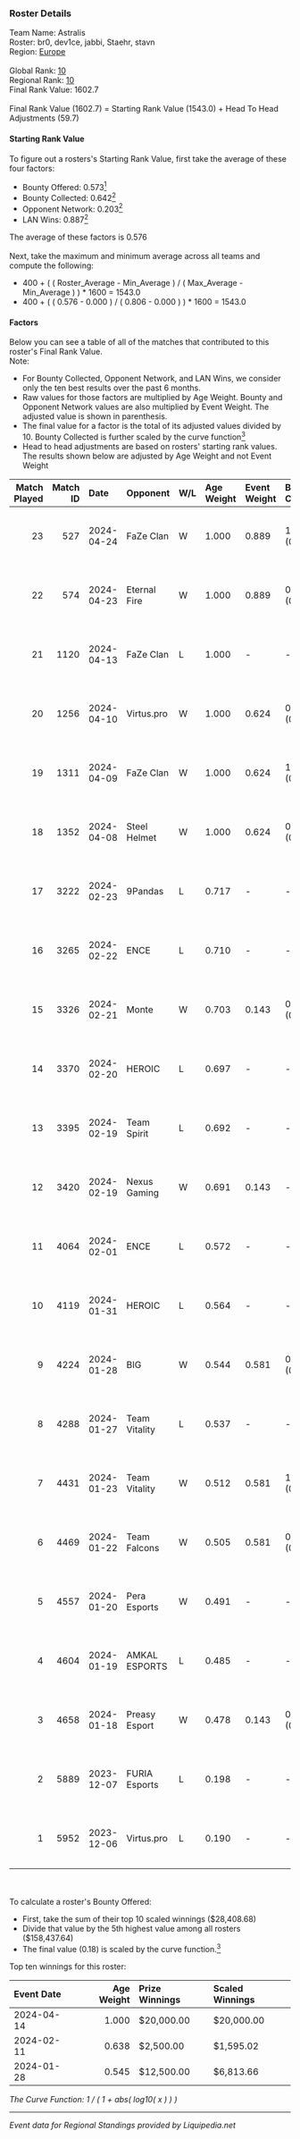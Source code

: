 ### Roster Details<br />
Team Name: Astralis<br />
Roster: br0, dev1ce, jabbi, Staehr, stavn<br />
Region: [Europe]( ../standings_europe.md)<br />
<br />
Global Rank: [10](../standings_global.md)<br />
Regional Rank: [10]( ../standings_europe.md)<br />
Final Rank Value:  1602.7<br />
<br />
Final Rank Value (1602.7) = Starting Rank Value (1543.0) + Head To Head Adjustments (59.7)<br />

#### Starting Rank Value<br />
To figure out a rosters's Starting Rank Value, first take the average of these four factors:<br />
- Bounty Offered: 0.573[<sup>1</sup>](#table2)
- Bounty Collected: 0.642[<sup>2</sup>](#table1)
- Opponent Network: 0.203[<sup>2</sup>](#table1)
- LAN Wins: 0.887[<sup>2</sup>](#table1)

The average of these factors is 0.576<br />
<br />
Next, take the maximum and minimum average across all teams and compute the following:<br />
- 400 + ( ( Roster_Average - Min_Average ) / ( Max_Average - Min_Average ) ) * 1600 = 1543.0
- 400 + ( ( 0.576 - 0.000 ) / ( 0.806 - 0.000 ) ) * 1600 = 1543.0


#### Factors<br />
Below you can see a table of all of the matches that contributed to this roster's Final Rank Value.<br />
Note:<br />

- For Bounty Collected, Opponent Network, and LAN Wins, we consider only the ten best results over the past 6 months.
- Raw values for those factors are multiplied by Age Weight. Bounty and Opponent Network values are also multiplied by Event Weight. The adjusted value is shown in parenthesis.
- The final value for a factor is the total of its adjusted values divided by 10. Bounty Collected is further scaled by the curve function[<sup>3</sup>](#curveFunction)
- Head to head adjustments are based on rosters' starting rank values. The results shown below are adjusted by Age Weight and not Event Weight
<span id="table1"></span><br />


| Match Played | Match ID | Date       | Opponent      | W/L | Age Weight | Event Weight | Bounty Collected | Opponent Network | LAN Wins  | H2H Adj. | Roster                               |
| -: | -: | :- | :- | :- | :- | :- | :- | :- | :- | -: | :- |
|           23 |      527 | 2024-04-24 | FaZe Clan     | W   | 1.000      | 0.889        | 1.000 (0.889)    | 0.566 (0.503)    | 1 (1.000) |    27.57 | br0, dev1ce, jabbi, Staehr, stavn    |
|           22 |      574 | 2024-04-23 | Eternal Fire  | W   | 1.000      | 0.889        | 0.409 (0.364)    | 0.462 (0.411)    | 1 (1.000) |    23.96 | br0, dev1ce, jabbi, Staehr, stavn    |
|           21 |     1120 | 2024-04-13 | FaZe Clan     | L   | 1.000      | -            | -                | -                | -         |    -3.37 | br0, dev1ce, jabbi, Staehr, stavn    |
|           20 |     1256 | 2024-04-10 | Virtus.pro    | W   | 1.000      | 0.624        | 0.454 (0.284)    | 0.416 (0.260)    | 1 (1.000) |    22.62 | br0, dev1ce, jabbi, Staehr, stavn    |
|           19 |     1311 | 2024-04-09 | FaZe Clan     | W   | 1.000      | 0.624        | 1.000 (0.624)    | 0.566 (0.354)    | 1 (1.000) |    28.73 | br0, dev1ce, jabbi, Staehr, stavn    |
|           18 |     1352 | 2024-04-08 | Steel Helmet  | W   | 1.000      | 0.624        | 0.025 (0.016)    | 0.174 (0.108)    | 1 (1.000) |     0.34 | br0, dev1ce, jabbi, Staehr, stavn    |
|           17 |     3222 | 2024-02-23 | 9Pandas       | L   | 0.717      | -            | -                | -                | -         |   -20.10 | blameF, dev1ce, jabbi, Staehr, stavn |
|           16 |     3265 | 2024-02-22 | ENCE          | L   | 0.710      | -            | -                | -                | -         |   -10.22 | blameF, dev1ce, jabbi, Staehr, stavn |
|           15 |     3326 | 2024-02-21 | Monte         | W   | 0.703      | 0.143        | 0.199 (0.020)    | 0.378 (0.038)    | 1 (0.703) |     7.01 | blameF, dev1ce, jabbi, Staehr, stavn |
|           14 |     3370 | 2024-02-20 | HEROIC        | L   | 0.697      | -            | -                | -                | -         |    -6.37 | blameF, dev1ce, jabbi, Staehr, stavn |
|           13 |     3395 | 2024-02-19 | Team Spirit   | L   | 0.692      | -            | -                | -                | -         |    -2.90 | blameF, dev1ce, jabbi, Staehr, stavn |
|           12 |     3420 | 2024-02-19 | Nexus Gaming  | W   | 0.691      | 0.143        | -                | 0.772 (0.076)    | 1 (0.691) |     0.64 | blameF, dev1ce, jabbi, Staehr, stavn |
|           11 |     4064 | 2024-02-01 | ENCE          | L   | 0.572      | -            | -                | -                | -         |    -9.66 | blameF, dev1ce, jabbi, Staehr, stavn |
|           10 |     4119 | 2024-01-31 | HEROIC        | L   | 0.564      | -            | -                | -                | -         |    -5.90 | blameF, dev1ce, jabbi, Staehr, stavn |
|            9 |     4224 | 2024-01-28 | BIG           | W   | 0.544      | 0.581        | 0.470 (0.149)    | 0.400 (0.127)    | 1 (0.544) |     6.10 | blameF, dev1ce, jabbi, Staehr, stavn |
|            8 |     4288 | 2024-01-27 | Team Vitality | L   | 0.537      | -            | -                | -                | -         |    -1.98 | blameF, dev1ce, jabbi, Staehr, stavn |
|            7 |     4431 | 2024-01-23 | Team Vitality | W   | 0.512      | 0.581        | 1.000 (0.297)    | 0.353 (0.105)    | 1 (0.512) |    14.41 | blameF, dev1ce, jabbi, Staehr, stavn |
|            6 |     4469 | 2024-01-22 | Team Falcons  | W   | 0.505      | 0.581        | 0.431 (0.127)    | 0.161 (0.047)    | 1 (0.505) |     4.43 | blameF, dev1ce, jabbi, Staehr, stavn |
|            5 |     4557 | 2024-01-20 | Pera Esports  | W   | 0.491      | -            | -                | -                | -         |     0.56 | blameF, dev1ce, jabbi, Staehr, stavn |
|            4 |     4604 | 2024-01-19 | AMKAL ESPORTS | L   | 0.485      | -            | -                | -                | -         |   -12.93 | blameF, dev1ce, jabbi, Staehr, stavn |
|            3 |     4658 | 2024-01-18 | Preasy Esport | W   | 0.478      | 0.143        | 0.106 (0.007)    | -                | -         |     0.62 | blameF, dev1ce, jabbi, Staehr, stavn |
|            2 |     5889 | 2023-12-07 | FURIA Esports | L   | 0.198      | -            | -                | -                | -         |    -2.12 | blameF, dev1ce, jabbi, Staehr, stavn |
|            1 |     5952 | 2023-12-06 | Virtus.pro    | L   | 0.190      | -            | -                | -                | -         |    -1.76 | blameF, dev1ce, jabbi, Staehr, stavn |

<br />
<span id="table2"></span><br />
To calculate a roster's Bounty Offered:<br />

- First, take the sum of their top 10 scaled winnings ($28,408.68)
- Divide that value by the 5th highest value among all rosters ($158,437.64)
- The final value (0.18) is scaled by the curve function.[<sup>3</sup>](#curveFunction)

Top ten winnings for this roster:<br />

| Event Date | Age Weight | Prize Winnings | Scaled Winnings |
| :- | -: | :- | :- |
| 2024-04-14 |      1.000 | $20,000.00     | $20,000.00      |
| 2024-02-11 |      0.638 | $2,500.00      | $1,595.02       |
| 2024-01-28 |      0.545 | $12,500.00     | $6,813.66       |


<span id="curveFunction"></span>_The Curve Function: 1 / ( 1 + abs( log10( x ) ) )_<br />

---
_Event data for Regional Standings provided by Liquipedia.net_<br />
